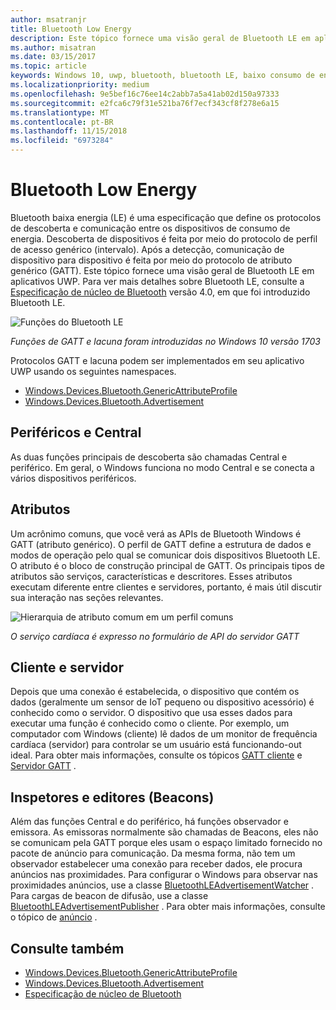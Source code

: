 ```yaml
---
author: msatranjr
title: Bluetooth Low Energy
description: Este tópico fornece uma visão geral de Bluetooth LE em aplicativos UWP.
ms.author: misatran
ms.date: 03/15/2017
ms.topic: article
keywords: Windows 10, uwp, bluetooth, bluetooth LE, baixo consumo de energia, gatt, lacuna, central, periférico, cliente, servidor, Inspetor, fornecedor
ms.localizationpriority: medium
ms.openlocfilehash: 9e5bef16c76ee14c2abb7a5a41ab02d150a97333
ms.sourcegitcommit: e2fca6c79f31e521ba76f7ecf343cf8f278e6a15
ms.translationtype: MT
ms.contentlocale: pt-BR
ms.lasthandoff: 11/15/2018
ms.locfileid: "6973284"
---
```

# <a name="bluetooth-low-energy"></a>Bluetooth Low Energy
Bluetooth baixa energia (LE) é uma especificação que define os protocolos de descoberta e comunicação entre os dispositivos de consumo de energia. Descoberta de dispositivos é feita por meio do protocolo de perfil de acesso genérico (intervalo). Após a detecção, comunicação de dispositivo para dispositivo é feita por meio do protocolo de atributo genérico (GATT). Este tópico fornece uma visão geral de Bluetooth LE em aplicativos UWP. Para ver mais detalhes sobre Bluetooth LE, consulte a [Especificação de núcleo de Bluetooth](https://www.bluetooth.com/specifications/bluetooth-core-specification) versão 4.0, em que foi introduzido Bluetooth LE. 

![Funções do Bluetooth LE](images/gatt-roles.png)

*Funções de GATT e lacuna foram introduzidas no Windows 10 versão 1703*

Protocolos GATT e lacuna podem ser implementados em seu aplicativo UWP usando os seguintes namespaces.
- [Windows.Devices.Bluetooth.GenericAttributeProfile](https://docs.microsoft.com/en-us/uwp/api/windows.devices.bluetooth.genericattributeprofile)
- [Windows.Devices.Bluetooth.Advertisement](https://docs.microsoft.com/en-us/uwp/api/windows.devices.bluetooth.genericattributeprofile)

## <a name="central-and-peripheral"></a>Periféricos e Central
As duas funções principais de descoberta são chamadas Central e periférico. Em geral, o Windows funciona no modo Central e se conecta a vários dispositivos periféricos. 

## <a name="attributes"></a>Atributos
Um acrônimo comuns, que você verá as APIs de Bluetooth Windows é GATT (atributo genérico). O perfil de GATT define a estrutura de dados e modos de operação pelo qual se comunicar dois dispositivos Bluetooth LE. O atributo é o bloco de construção principal de GATT. Os principais tipos de atributos são serviços, características e descritores. Esses atributos executam diferente entre clientes e servidores, portanto, é mais útil discutir sua interação nas seções relevantes. 

![Hierarquia de atributo comum em um perfil comuns](images/gatt-service.png)

*O serviço cardíaca é expresso no formulário de API do servidor GATT*

## <a name="client-and-server"></a>Cliente e servidor
Depois que uma conexão é estabelecida, o dispositivo que contém os dados (geralmente um sensor de IoT pequeno ou dispositivo acessório) é conhecido como o servidor. O dispositivo que usa esses dados para executar uma função é conhecido como o cliente. Por exemplo, um computador com Windows (cliente) lê dados de um monitor de frequência cardíaca (servidor) para controlar se um usuário está funcionando-out ideal. Para obter mais informações, consulte os tópicos [GATT cliente](gatt-client.md) e [Servidor GATT](gatt-server.md) .

## <a name="watchers-and-publishers-beacons"></a>Inspetores e editores (Beacons)
Além das funções Central e do periférico, há funções observador e emissora. As emissoras normalmente são chamadas de Beacons, eles não se comunicam pela GATT porque eles usam o espaço limitado fornecido no pacote de anúncio para comunicação. Da mesma forma, não tem um observador estabelecer uma conexão para receber dados, ele procura anúncios nas proximidades. Para configurar o Windows para observar nas proximidades anúncios, use a classe [BluetoothLEAdvertisementWatcher](https://docs.microsoft.com/en-us/uwp/api/windows.devices.bluetooth.advertisement.bluetoothleadvertisementwatcher) . Para cargas de beacon de difusão, use a classe [BluetoothLEAdvertisementPublisher](https://docs.microsoft.com/en-us/uwp/api/windows.devices.bluetooth.advertisement.bluetoothleadvertisementpublisher) . Para obter mais informações, consulte o tópico de [anúncio](ble-beacon.md) .

## <a name="see-also"></a>Consulte também
- [Windows.Devices.Bluetooth.GenericAttributeProfile](https://docs.microsoft.com/en-us/uwp/api/windows.devices.bluetooth.genericattributeprofile)
- [Windows.Devices.Bluetooth.Advertisement](https://docs.microsoft.com/en-us/uwp/api/windows.devices.bluetooth.genericattributeprofile)
- [Especificação de núcleo de Bluetooth](https://www.bluetooth.com/specifications/bluetooth-core-specification)